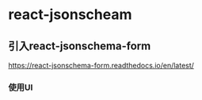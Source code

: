 # react-jsonscheam
## 引入react-jsonschema-form
https://react-jsonschema-form.readthedocs.io/en/latest/

### 使用UI
